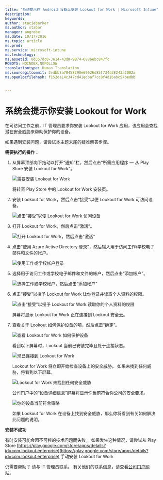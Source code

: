```yaml
---
title: "系统提示在 Android 设备上安装 Lookout for Work | Microsoft Intune"
description: 
keywords: 
author: staciebarker
ms.author: stabar
manager: angrobe
ms.date: 10/17/2016
ms.topic: article
ms.prod: 
ms.service: microsoft-intune
ms.technology: 
ms.assetid: 0d357dc0-3e14-43d0-9874-6886ebc847fc
ROBOTS: NOINDEX,NOFOLLOW
translationtype: Human Translation
ms.sourcegitcommit: 2edbb8a70458290e69626d85f734d38243a2002a
ms.openlocfilehash: f152da14c347cd41edbaf7cc8f4d16abc57bedbb


---
```


# 系统会提示你安装 Lookout for Work

在可访问工作之前，IT 管理员要求你安装 Lookout for Work 应用，该应用会查找潜在安全威胁来帮助保护你的设备。

如果遇到安装问题，请尝试本主题末尾的疑难解答步骤。


**需要执行的操作：**

1.  从屏幕顶部向下拖动以打开“通知”栏，然后点击“所需应用程序 — 从 Play Store 安装 Lookout for Work”。

    ![需要安装 Lookout for Work](./media/lookout-required-app-install-android.png)

    将转至 Play Store 中的 Lookout for Work 安装页。

2.  安装 Lookout for Work，然后点击“接受”以便 Lookout for Work 可访问设备。

    ![点击“接受”以便 Lookout for Work 访问设备](./media/lookout-accept-store-permissions-android.png)

3. 打开 Lookout for Work，然后点击“激活”。

    ![打开 Lookout for Work，然后点击“激活”](./media/lookout-activate-button-android.png)

4. 点击“使用 Azure Active Directory 登录”，然后输入用于访问工作/学校电子邮件和文件的帐户。

    ![使用工作或学校帐户登录](./media/lookout-sign-in-azure-android.png)

5. 选择用于访问工作或学校电子邮件和文件的帐户，然后点击“添加帐户”。

    ![选择工作或学校帐户，然后点击“添加帐户”](./media/lookout-pick-account-android.png)

6. 点击“接受”以授予 Lookout for Work 让你登录并读取个人资料的权限。

    ![点击“接受”以授予 Lookout for Work 读取你的个人资料的权限](./media/lookout-needs-permission-to-view-profile-android.png)

    屏幕将显示 Lookout for Work 正在连接到 Lookout 安全云。

7. 查看关于 Lookout 如何保护设备的项，然后点击“确定”。

    ![查看 Lookout for Work 如何保护设备](./media/lookout-how-it-protects-your-device-android.png)

    看到以下屏幕时，Lookout 当前已安装完毕且处于连接状态。

    ![现已连接到 Lookout for Work](./media/lookout-you-are-now-connected-android.png)

    Lookout for Work 将立即开始检查设备上的安全威胁。 如果未找到任何威胁，将看到以下屏幕。

    ![Lookout for Work 未找到任何安全威胁](./media/lookout-scan-no-threats-found-android.png)

    公司门户中的“设备详细信息”屏幕将显示你当前符合你公司的安全要求。

    ![你的设备当前符合策略](./media/lookout-device-now-compliant-android.png)

    如果 Lookout for Work 在设备上找到安全威胁，那么你将看到有关如何解决此问题的说明。

**安装不成功**

有时安装可能会因不可控的技术问题而失败。 如果发生这种情况，请尝试从 Play Store [https://play.google.com/store/apps/details?id=com.lookout.enterprise](https://play.google.com/store/apps/details?id=com.lookout.enterprise) 手动安装 Lookout for Work 

仍需要帮助？ 请与 IT 管理员联系。 有关他们的联系信息，请查看[公司门户网站](http://portal.manage.microsoft.com)。



<!--HONumber=Oct16_HO3-->


